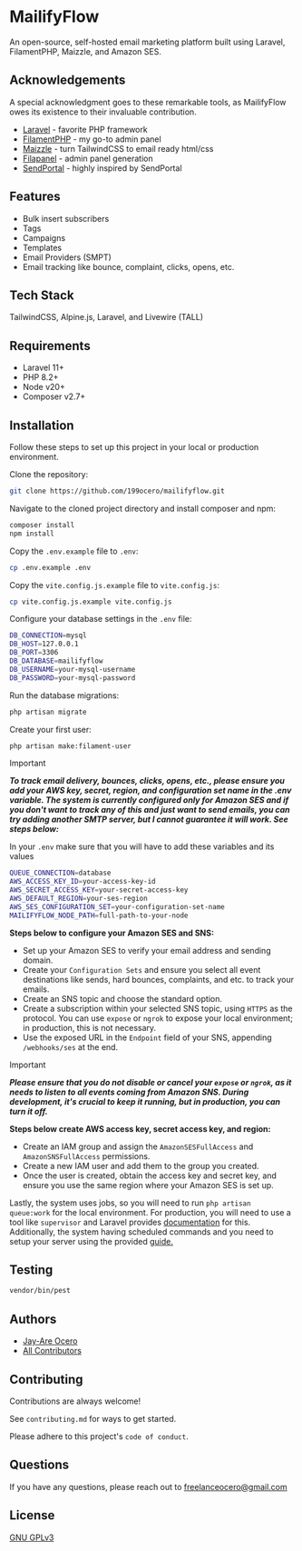 
# MailifyFlow

An open-source, self-hosted email marketing platform built using Laravel, FilamentPHP, Maizzle, and Amazon SES.

## Acknowledgements

A special acknowledgment goes to these remarkable tools, as MailifyFlow owes its existence to their invaluable contribution.

- [Laravel](https://laravel.com/) - favorite PHP framework
- [FilamentPHP](https://filamentphp.com/) - my go-to admin panel
- [Maizzle](https://maizzle.com/) - turn TailwindCSS to email ready html/css
- [Filapanel](https://filapanel.com/) - admin panel generation
- [SendPortal](https://github.com/mettle/sendportal) - highly inspired by SendPortal

## Features

- Bulk insert subscribers
- Tags
- Campaigns
- Templates
- Email Providers (SMPT)
- Email tracking like bounce, complaint, clicks, opens, etc.


## Tech Stack

TailwindCSS, Alpine.js, Laravel, and Livewire (TALL)


## Requirements
- Laravel 11+
- PHP 8.2+
- Node v20+
- Composer v2.7+
## Installation

Follow these steps to set up this project in your local or production environment.

Clone the repository:
```bash
git clone https://github.com/199ocero/mailifyflow.git
```

Navigate to the cloned project directory and install composer and npm:
```bash
composer install
npm install
```

Copy the `.env.example` file to `.env`:
```bash
cp .env.example .env
```

Copy the `vite.config.js.example` file to `vite.config.js`:
```bash
cp vite.config.js.example vite.config.js
```

Configure your database settings in the `.env` file: 
```bash
DB_CONNECTION=mysql
DB_HOST=127.0.0.1
DB_PORT=3306
DB_DATABASE=mailifyflow
DB_USERNAME=your-mysql-username
DB_PASSWORD=your-mysql-password
```

Run the database migrations:
```bash
php artisan migrate
```

Create your first user:
```bash
php artisan make:filament-user
```

> [!IMPORTANT]
> ***To track email delivery, bounces, clicks, opens, etc., please ensure you add your AWS key, secret, region, and configuration set name in the .env variable. The system is currently configured only for Amazon SES and if you don't want to track any of this and just want to send emails, you can try adding another SMTP server, but I cannot guarantee it will work. See steps below:***

In your `.env` make sure that you will have to add these variables and its values
```bash
QUEUE_CONNECTION=database
AWS_ACCESS_KEY_ID=your-access-key-id
AWS_SECRET_ACCESS_KEY=your-secret-access-key
AWS_DEFAULT_REGION=your-ses-region
AWS_SES_CONFIGURATION_SET=your-configuration-set-name
MAILIFYFLOW_NODE_PATH=full-path-to-your-node
```

**Steps below to configure your Amazon SES and SNS:**
 - Set up your Amazon SES to verify your email address and sending domain.
 - Create your `Configuration Sets` and ensure you select all event destinations like sends, hard bounces, complaints, and etc. to track your emails.
 - Create an SNS topic and choose the standard option.
 - Create a subscription within your selected SNS topic, using `HTTPS` as the protocol. You can use `expose` or `ngrok` to expose your local environment; in production, this is not necessary.
 - Use the exposed URL in the `Endpoint` field of your SNS, appending `/webhooks/ses` at the end.

> [!IMPORTANT]
> ***Please ensure that you do not disable or cancel your `expose` or `ngrok`, as it needs to listen to all events coming from Amazon SNS. During development, it's crucial to keep it running, but in production, you can turn it off.***

**Steps below create AWS access key, secret access key, and region:**
 - Create an IAM group and assign the `AmazonSESFullAccess` and `AmazonSNSFullAccess` permissions.
 - Create a new IAM user and add them to the group you created.
 - Once the user is created, obtain the access key and secret key, and ensure you use the same region where your Amazon SES is set up.

Lastly, the system uses jobs, so you will need to run `php artisan queue:work` for the local environment. For production, you will need to use a tool like `supervisor` and Laravel provides [documentation](https://laravel.com/docs/11.x/queues#running-the-queue-worker) for this. Additionally, the system having scheduled commands and you need to setup your server using the provided [guide.](https://laravel.com/docs/11.x/scheduling#running-the-scheduler)

## Testing

```bash
vendor/bin/pest
```

## Authors

- [Jay-Are Ocero](https://github.com/199ocero)
- [All Contributors](https://github.com/199ocero/mailifyflow/graphs/contributors)

## Contributing

Contributions are always welcome!

See `contributing.md` for ways to get started.

Please adhere to this project's `code of conduct`.


## Questions

If you have any questions, please reach out to freelanceocero@gmail.com


## License

[GNU GPLv3](https://choosealicense.com/licenses/gpl-3.0/)

